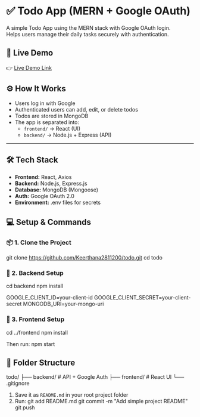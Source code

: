 
# ✅ Todo App (MERN + Google OAuth)

A simple Todo App using the MERN stack with Google OAuth login.  
Helps users manage their daily tasks securely with authentication.

## 🚀 Live Demo

👉 [Live Demo Link](https://your-deployed-site.com)  


## ⚙️ How It Works

- Users log in with Google
- Authenticated users can add, edit, or delete todos
- Todos are stored in MongoDB
- The app is separated into:
  - `frontend/` → React (UI)
  - `backend/` → Node.js + Express (API)

---

## 🛠 Tech Stack

- **Frontend:** React, Axios
- **Backend:** Node.js, Express.js
- **Database:** MongoDB (Mongoose)
- **Auth:** Google OAuth 2.0
- **Environment:** .env files for secrets


## 💻 Setup & Commands

### 📦 1. Clone the Project


git clone https://github.com/Keerthana2811200/todo.git
cd todo


### 🔁 2. Backend Setup


cd backend
npm install

GOOGLE_CLIENT_ID=your-client-id
GOOGLE_CLIENT_SECRET=your-client-secret
MONGODB_URI=your-mongo-uri


### 🎨 3. Frontend Setup


cd ../frontend
npm install

Then run:
npm start


## 📂 Folder Structure

todo/
├── backend/      # API + Google Auth
├── frontend/     # React UI
└── .gitignore

1. Save it as `README.md` in your root project folder
2. Run:
git add README.md
git commit -m "Add simple project README"
git push


